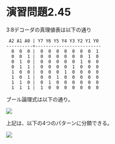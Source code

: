 # 演習問題2.45

3:8デコーダの真理値表は以下の通り

```
 A2 A1 A0 | Y7 Y6 Y5 Y4 Y3 Y2 Y1 Y0
----------+-------------------------
  0  0  0 |  0  0  0  0  0  0  0  1
  0  0  1 |  0  0  0  0  0  0  1  0
  0  1  0 |  0  0  0  0  0  1  0  0
  0  1  1 |  0  0  0  0  1  0  0  0
  1  0  0 |  0  0  0  1  0  0  0  0
  1  0  1 |  0  0  1  0  0  0  0  0
  1  1  0 |  0  1  0  0  0  0  0  0
  1  1  1 |  1  0  0  0  0  0  0  0
```

ブール論理式は以下の通り。

<img src="https://horie-t.github.io/DigitalDesignAndComputerArchitecture-Ans/images/ex2-45/ex2-45.png" />

上記は、以下の4つのパターンに分類できる。

<img src="https://horie-t.github.io/DigitalDesignAndComputerArchitecture-Ans/images/ex2-45/ex2-45-pattern.png" />

